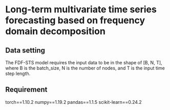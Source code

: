 # Long-term multivariate time series forecasting based on frequency domain decomposition
## Data setting
The FDF-STS model requires the input data to be in the shape of [B, N, T], where B is the batch_size, N is the number of nodes, and T is the input time step length.
## Requirement
torch==1.10.2 numpy==1.19.2 pandas==1.1.5 scikit-learn==0.24.2
